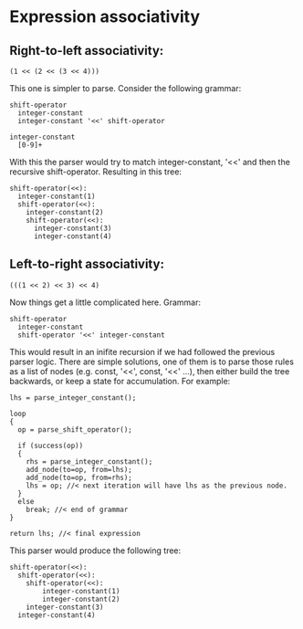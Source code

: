 # Expression associativity

## Right-to-left associativity:

    (1 << (2 << (3 << 4)))

This one is simpler to parse. Consider the following grammar:

    shift-operator
      integer-constant
      integer-constant '<<' shift-operator

    integer-constant
      [0-9]+

With this the parser would try to match integer-constant, '<<' and then
the recursive shift-operator. Resulting in this tree:

    shift-operator(<<):
      integer-constant(1)
      shift-operator(<<):
        integer-constant(2)
        shift-operator(<<):
          integer-constant(3)
          integer-constant(4)

## Left-to-right associativity:

    (((1 << 2) << 3) << 4)

Now things get a little complicated here. Grammar:

    shift-operator
      integer-constant
      shift-operator '<<' integer-constant

This would result in an inifite recursion if we had followed the previous
parser logic. There are simple solutions, one of them is to parse
those rules as a list of nodes (e.g. const, '<<', const, '<<' ...),
then either build the tree backwards, or keep a state for accumulation.
For example:

    lhs = parse_integer_constant();

    loop
    {
      op = parse_shift_operator();

      if (success(op))
      {
        rhs = parse_integer_constant();
        add_node(to=op, from=lhs);
        add_node(to=op, from=rhs);
        lhs = op; //< next iteration will have lhs as the previous node.
      }
      else
        break; //< end of grammar
    }

    return lhs; //< final expression

This parser would produce the following tree:

    shift-operator(<<):
      shift-operator(<<):
        shift-operator(<<):
            integer-constant(1)
            integer-constant(2)
        integer-constant(3)
      integer-constant(4)

